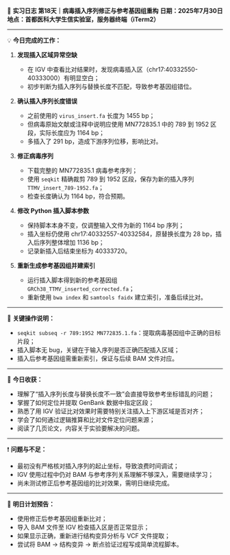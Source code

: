 🧬 **实习日志 第18天｜病毒插入序列修正与参考基因组重构**
**日期：2025年7月30日**
**地点：首都医科大学生信实验室，服务器终端（iTerm2）**

---

💡 **今日完成的工作：**

1. **发现插入区域异常空缺**

   * 在 IGV 中查看比对结果时，发现病毒插入区（chr17:40332550-40333000）有明显空白；
   * 初步判断为插入序列与替换长度不匹配，导致参考基因组错位。

2. **确认插入序列长度错误**

   * 之前使用的 `virus_insert.fa` 长度为 1455 bp；
   * 但病毒原始文献或注释中说明应使用 MN772835.1 中的 789 到 1952 区段，实际长度应为 1164 bp；
   * 多插入了 291 bp，造成下游序列位移，影响比对。

3. **修正病毒序列**

   * 下载完整的 MN772835.1 病毒参考序列；
   * 使用 `seqkit` 精确裁剪 789 到 1952 区段，保存为新的插入序列 `TTMV_insert_789-1952.fa`；
   * 检查长度确认为 1164 bp，符合预期。

4. **修改 Python 插入脚本参数**

   * 保持脚本本身不变，仅调整输入文件为新的 1164 bp 序列；
   * 插入坐标仍使用 chr17:40332557-40332584，原替换长度为 28 bp，插入后序列整体增加 1136 bp；
   * 记录新插入后结束坐标为 40333720。

5. **重新生成参考基因组并建索引**

   * 运行插入脚本得到新的参考基因组 `GRCh38_TTMV_inserted_corrected.fa`；
   * 重新使用 `bwa index` 和 `samtools faidx` 建立索引，准备后续比对。

---

🔧 **关键操作说明：**

* `seqkit subseq -r 789:1952 MN772835.1.fa`：提取病毒基因组中正确的目标片段；
* 插入脚本无 bug，关键在于输入序列是否正确匹配插入区域；
* 插入后参考基因组需重新索引，保证与后续 BAM 文件对应。

---

🧠 **今日收获：**

* 理解了“插入序列长度与替换长度不一致”会直接导致参考坐标错乱的问题；
* 掌握了如何定位并提取 GenBank 数据中指定区段；
* 熟悉了用 IGV 验证比对效果时需要特别关注插入上下游区域是否对齐；
* 学会了如何通过逻辑推算和比对文件定位问题来源；
* 阅读了几页论文，内容关于实验要解决的问题。

---

❗ **问题与不足：**

* 最初没有严格核对插入序列的起止坐标，导致浪费时间调试；
* IGV 使用过程中仍对 BAM 与参考序列关系理解不够深入，需要继续学习；
* 尚未测试修正后参考基因组的比对效果，需明日继续完成。

---

📌 **明日计划预告：**

* 使用修正后参考基因组重新比对；
* 导入 BAM 文件至 IGV 检查插入区是否正常显示；
* 如果显示正确，重新进行结构变异分析与 VCF 文件提取；
* 尝试将 BAM → 结构变异 → 断点验证过程写成简单流程脚本。
